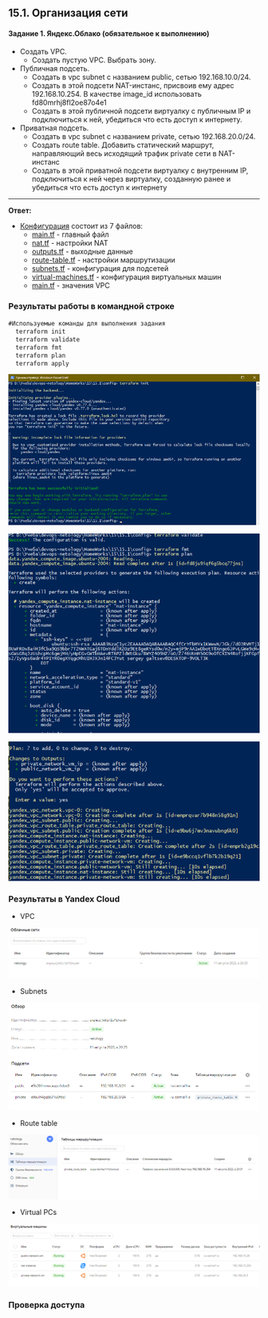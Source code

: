 ## 15.1. Организация сети

#### Задание 1. Яндекс.Облако (обязательное к выполнению)
+ Создать VPC.
  + Создать пустую VPC. Выбрать зону.
+ Публичная подсеть.
  + Создать в vpc subnet с названием public, сетью 192.168.10.0/24.
  + Создать в этой подсети NAT-инстанс, присвоив ему адрес 192.168.10.254. В качестве image_id использовать fd80mrhj8fl2oe87o4e1
  + Создать в этой публичной подсети виртуалку с публичным IP и подключиться к ней, убедиться что есть доступ к интернету.
+ Приватная подсеть.
  + Создать в vpc subnet с названием private, сетью 192.168.20.0/24.
  + Создать route table. Добавить статический маршрут, направляющий весь исходящий трафик private сети в NAT-инстанс
  + Создать в этой приватной подсети виртуалку с внутренним IP, подключиться к ней через виртуалку, созданную ранее и убедиться что есть доступ к интернету
 ___
**Ответ:**

+ [Конфигурация](./config/) состоит из 7 файлов:
  + [main.tf](./config/main.tf) - главный файл  
  + [nat.tf](./config/nat.tf) - настройки NAT  
  + [outputs.tf](./config/outpus.tf) - выходные данные 
  + [route-table.tf](./config/route-table.tf) - настройки маршрутизации
  + [subnets.tf](./config/subnets.tf) - конфигурация для подсетей 
  + [virtual-machines.tf](./config/main.tf) - конфигурация виртуальных машин  
  + [main.tf](./config/main.tf) - значения VPC

### Результаты работы в командной строке

```shell
#Используемые команды для выполнения задания 
  terraform init  
  terraform validate
  terraform fmt
  terraform plan
  terraform apply
```

![img.png](./img/1.png)

![img.png](./img/2.png)

![img.png](./img/3.png)

### Результаты в Yandex Cloud

+ VPC

![img.png](./img/4.png)

+ Subnets

![img.png](./img/5.png)

+ Route table

![img.png](./img/6.png)

+ Virtual PCs

![img.png](./img/7.png)

### Проверка доступа

